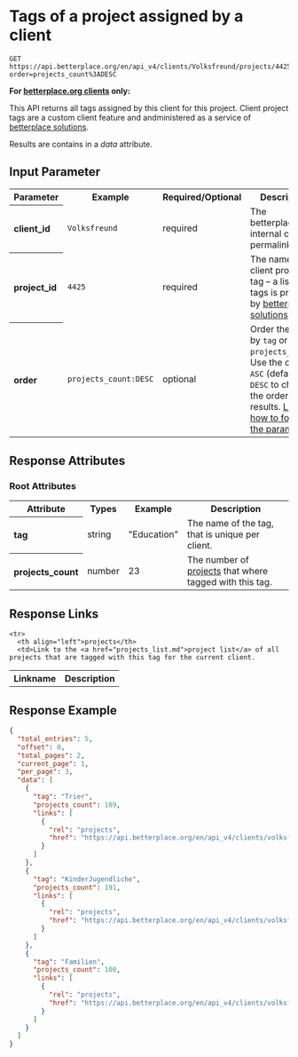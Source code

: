 
# Tags of a project assigned by a client

```nginx
GET https://api.betterplace.org/en/api_v4/clients/Volksfreund/projects/4425/tags.json?order=projects_count%3ADESC
```

**For [betterplace.org clients](../README.md#client-api) only:**

This API returns all tags assigned by this client for this project.
Client project tags are a custom client feature and andministered
as a service of [betterplace solutions](http://www.betterplace-solutions.de/#buergerzeitung).

Results are contains in a *data* attribute.


## Input Parameter

<table>
  <tr>
    <th>Parameter</th>
    <th>Example</th>
    <th>Required/Optional</th>
    <th>Description</th>
  </tr>
  <tr>
    <th align="left">client_id</th>
    <td><code>Volksfreund</code></td>
    <td>required</td>
    <td>The betterplace.org-internal client permalink</td>
  </tr>
  <tr>
    <th align="left">project_id</th>
    <td><code>4425</code></td>
    <td>required</td>
    <td>The name of the client project-tag – a list of tags is provided by
<a href="http://www.betterplace-solutions.de/#buergerzeitung">betterplace solutions</a>.
</td>
  </tr>
  <tr>
    <th align="left">order</th>
    <td><code>projects_count:DESC</code></td>
    <td>optional</td>
    <td>Order the result by
<code>tag</code> or <code>projects_count</code>.
Use the optional <code>ASC</code> (default) or <code>DESC</code> to
change the order of the results. <a
href="../README.md#request-parameter-format">Learn how to format the
parameter</a>.
</td>
  </tr>
</table>

## Response Attributes

### Root Attributes

  <table>
    <tr>
      <th>Attribute</th>
      <th>Types</th>
      <th>Example</th>
      <th>Description</th>
    </tr>
    <tr>
      <th align="left">tag</th>
      <td>string</td>
      <td>"Education"</td>
      <td>The name of the tag, that is unique per client.
</td>
    </tr>
    <tr>
      <th align="left">projects_count</th>
      <td>number</td>
      <td>23</td>
      <td>The number of <a href="projects_list.md">projects</a>
that where tagged with this tag.
</td>
    </tr>
  </table>
</table>

## Response Links

<table>
  <tr>
    <th>Linkname</th>
    <th>Description</th>
  </tr>

    <tr>
      <th align="left">projects</th>
      <td>Link to the <a href="projects_list.md">project list</a> of all projects that are tagged with this tag for the current client.
</td>
    </tr>
</table>

## Response Example

```json
{
  "total_entries": 5,
  "offset": 0,
  "total_pages": 2,
  "current_page": 1,
  "per_page": 3,
  "data": [
    {
      "tag": "Trier",
      "projects_count": 189,
      "links": [
        {
          "rel": "projects",
          "href": "https://api.betterplace.org/en/api_v4/clients/volksfreund/tags/Trier/projects.json"
        }
      ]
    },
    {
      "tag": "KinderJugendliche",
      "projects_count": 191,
      "links": [
        {
          "rel": "projects",
          "href": "https://api.betterplace.org/en/api_v4/clients/volksfreund/tags/KinderJugendliche/projects.json"
        }
      ]
    },
    {
      "tag": "Familien",
      "projects_count": 100,
      "links": [
        {
          "rel": "projects",
          "href": "https://api.betterplace.org/en/api_v4/clients/volksfreund/tags/Familien/projects.json"
        }
      ]
    }
  ]
}
```

